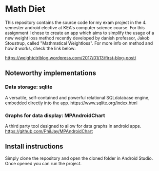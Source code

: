 # Math Diet

This repository contains the source code for my exam project in the 4. semester android elective at KEA's computer science course. 
For this assignment I chose to create an app which aims to simplify the usage of a new weight loss method recently developed by danish professor, Jakob Stoustrup, called "Mathmatical Weightloss". For more info on method and how it works, check the link below:

https://weightctrlblog.wordpress.com/2017/01/13/first-blog-post/

## Noteworthy implementations
### Data storage: sqlite
A versatile, self-contained and powerful relational SQLdatabase engine, embedded directly into the app.
https://www.sqlite.org/index.html  

### Graphs for data display: MPAndroidChart   
A third party tool designed to allow for data graphs in android apps.  
https://github.com/PhilJay/MPAndroidChart 

## Install instructions

Simply clone the repository and open the cloned folder in Android Studio. Once opened you can run the project.
